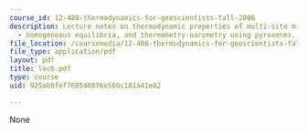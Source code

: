 ```yaml
---
course_id: 12-480-thermodynamics-for-geoscientists-fall-2006
description: Lecture notes on thermodynamic properties of multi-site mineral solutions
  - homogeneous equilibria, and thermometry-narometry using pyroxenes.
file_location: /coursemedia/12-480-thermodynamics-for-geoscientists-fall-2006/925ab0fef768540876e560c181a41e02_lec6.pdf
file_type: application/pdf
layout: pdf
title: lec6.pdf
type: course
uid: 925ab0fef768540876e560c181a41e02

---
```

None
